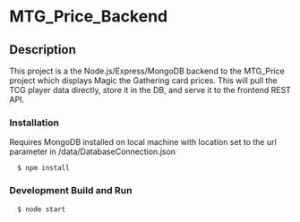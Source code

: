 # MTG_Price_Backend

## Description

This project is a the Node.js/Express/MongoDB backend to the MTG_Price project which displays Magic the Gathering card prices.  This will pull the TCG player data directly, store it in the DB, and serve it to the frontend REST API.

### Installation

Requires MongoDB installed on local machine with location set to the url parameter in /data/DatabaseConnection.json
```
  $ npm install
```

### Development Build and Run

```
  $ node start
```
